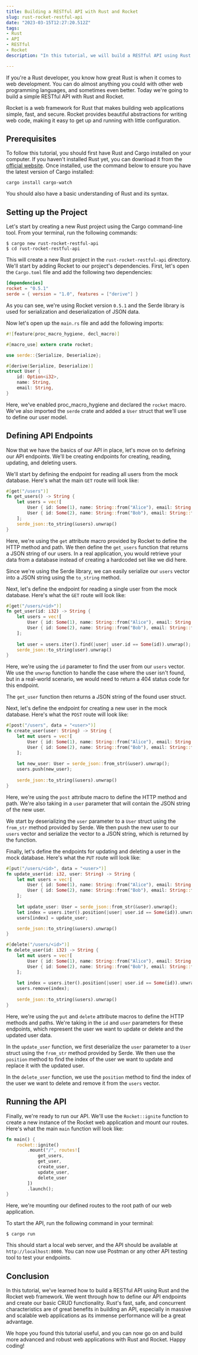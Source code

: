 ```yaml
---
title: Building a RESTful API with Rust and Rocket
slug: rust-rocket-restful-api
date: "2023-03-15T12:27:20.512Z"
tags:
- Rust 
- API
- RESTful
- Rocket
description: "In this tutorial, we will build a RESTful API using Rust and the Rocket web framework. We will go step by step in creating an API that can perform CRUD operations on a mock database of users. By the end of the tutorial, you will have a basic understanding of how to create an API using Rust and Rocket."

---
```


If you're a Rust developer, you know how great Rust is when it comes to web development. You can do almost anything you could with other web programming languages, and sometimes even better. Today we're going to build a simple RESTful API with Rust and Rocket.

Rocket is a web framework for Rust that makes building web applications simple, fast, and secure. Rocket provides beautiful abstractions for writing web code, making it easy to get up and running with little configuration.

## Prerequisites

To follow this tutorial, you should first have Rust and Cargo installed on your computer. If you haven't installed Rust yet, you can download it from the [official website](https://www.rust-lang.org/). Once installed, use the command below to ensure you have the latest version of Cargo installed:

```
cargo install cargo-watch
```

You should also have a basic understanding of Rust and its syntax.

## Setting up the Project

Let's start by creating a new Rust project using the Cargo command-line tool. From your terminal, run the following commands:

```
$ cargo new rust-rocket-restful-api
$ cd rust-rocket-restful-api
```

This will create a new Rust project in the `rust-rocket-restful-api` directory. We'll start by adding Rocket to our project's dependencies. First, let's open the `Cargo.toml` file and add the following two dependencies:

```toml
[dependencies]
rocket = "0.5.1"
serde = { version = "1.0", features = ["derive"] }
```

As you can see, we're using Rocket version `0.5.1` and the Serde library is used for serialization and deserialization of JSON data.

Now let's open up the `main.rs` file and add the following imports:

```rust
#![feature(proc_macro_hygiene, decl_macro)]

#[macro_use] extern crate rocket;

use serde::{Serialize, Deserialize};

#[derive(Serialize, Deserialize)]
struct User {
    id: Option<i32>,
    name: String,
    email: String,
}
```

Here, we've enabled proc_macro_hygiene and declared the `rocket` macro. We've also imported the `serde` crate and added a `User` struct that we'll use to define our user model.

## Defining API Endpoints

Now that we have the basics of our API in place, let's move on to defining our API endpoints. We'll be creating endpoints for creating, reading, updating, and deleting users.

We'll start by defining the endpoint for reading all users from the mock database. Here's what the main `GET` route will look like:

```rust
#[get("/users")]
fn get_users() -> String {
    let users = vec![
        User { id: Some(1), name: String::from("Alice"), email: String::from("alice@example.com") },
        User { id: Some(2), name: String::from("Bob"), email: String::from("bob@example.com") },
    ];
    serde_json::to_string(&users).unwrap()
}
```

Here, we're using the `get` attribute macro provided by Rocket to define the HTTP method and path. We then define the `get_users` function that returns a JSON string of our users. In a real application, you would retrieve your data from a database instead of creating a hardcoded set like we did here.

Since we're using the Serde library, we can easily serialize our `users` vector into a JSON string using the `to_string` method.

Next, let's define the endpoint for reading a single user from the mock database. Here's what the `GET` route will look like:

```rust
#[get("/users/<id>")]
fn get_user(id: i32) -> String {
    let users = vec![
        User { id: Some(1), name: String::from("Alice"), email: String::from("alice@example.com") },
        User { id: Some(2), name: String::from("Bob"), email: String::from("bob@example.com") },
    ];
    
    let user = users.iter().find(|user| user.id == Some(id)).unwrap();
    serde_json::to_string(user).unwrap()
}
```

Here, we're using the `id` parameter to find the user from our `users` vector. We use the `unwrap` function to handle the case where the user isn't found, but in a real-world scenario, we would need to return a 404 status code for this endpoint.

The `get_user` function then returns a JSON string of the found user struct.

Next, let's define the endpoint for creating a new user in the mock database. Here's what the `POST` route will look like:

```rust
#[post("/users", data = "<user>")]
fn create_user(user: String) -> String {
    let mut users = vec![
        User { id: Some(1), name: String::from("Alice"), email: String::from("alice@example.com") },
        User { id: Some(2), name: String::from("Bob"), email: String::from("bob@example.com") },
    ];
    
    let new_user: User = serde_json::from_str(&user).unwrap();
    users.push(new_user);
    
    serde_json::to_string(&users).unwrap()
}
```

Here, we're using the `post` attribute macro to define the HTTP method and path. We're also taking in a `user` parameter that will contain the JSON string of the new user.

We start by deserializing the `user` parameter to a `User` struct using the `from_str` method provided by Serde. We then push the new user to our `users` vector and serialize the vector to a JSON string, which is returned by the function.

Finally, let's define the endpoints for updating and deleting a user in the mock database. Here's what the `PUT` route will look like:

```rust
#[put("/users/<id>", data = "<user>")]
fn update_user(id: i32, user: String) -> String {
    let mut users = vec![
        User { id: Some(1), name: String::from("Alice"), email: String::from("alice@example.com") },
        User { id: Some(2), name: String::from("Bob"), email: String::from("bob@example.com") },
    ];
    
    let update_user: User = serde_json::from_str(&user).unwrap();
    let index = users.iter().position(|user| user.id == Some(id)).unwrap();
    users[index] = update_user;

    serde_json::to_string(&users).unwrap()
}

#[delete("/users/<id>")]
fn delete_user(id: i32) -> String {
    let mut users = vec![
        User { id: Some(1), name: String::from("Alice"), email: String::from("alice@example.com") },
        User { id: Some(2), name: String::from("Bob"), email: String::from("bob@example.com") },
    ];
    
    let index = users.iter().position(|user| user.id == Some(id)).unwrap();
    users.remove(index);
    
    serde_json::to_string(&users).unwrap()
}
```

Here, we're using the `put` and `delete` attribute macros to define the HTTP methods and paths. We're taking in the `id` and `user` parameters for these endpoints, which represent the user we want to update or delete and the updated user data.

In the `update_user` function, we first deserialize the `user` parameter to a `User` struct using the `from_str` method provided by Serde. We then use the `position` method to find the index of the user we want to update and replace it with the updated user.

In the `delete_user` function, we use the `position` method to find the index of the user we want to delete and remove it from the `users` vector.

## Running the API

Finally, we're ready to run our API. We'll use the `Rocket::ignite` function to create a new instance of the Rocket web application and mount our routes. Here's what the main `main` function will look like:

```rust
fn main() {
    rocket::ignite()
        .mount("/", routes![
            get_users,
            get_user,
            create_user,
            update_user,
            delete_user
        ])
        .launch();
}
```

Here, we're mounting our defined routes to the root path of our web application.

To start the API, run the following command in your terminal:

```
$ cargo run
```

This should start a local web server, and the API should be available at `http://localhost:8000`. You can now use Postman or any other API testing tool to test your endpoints.

## Conclusion

In this tutorial, we've learned how to build a RESTful API using Rust and the Rocket web framework. We went through how to define our API endpoints and create our basic CRUD functionality. Rust's fast, safe, and concurrent characteristics are of great benefits in building an API, especially in massive and scalable web applications as its immense performance will be a great advantage. 

We hope you found this tutorial useful, and you can now go on and build more advanced and robust web applications with Rust and Rocket.  Happy coding!